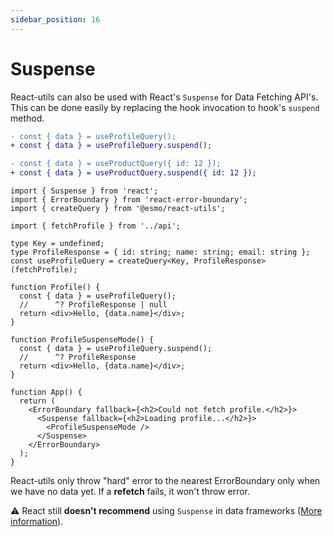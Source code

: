 ```yaml
---
sidebar_position: 16
---
```


# Suspense

React-utils can also be used with React's `Suspense` for Data Fetching API's.
This can be done easily by replacing the hook invocation to hook's `suspend` method.

```diff
- const { data } = useProfileQuery();
+ const { data } = useProfileQuery.suspend();

- const { data } = useProductQuery({ id: 12 });
+ const { data } = useProductQuery.suspend({ id: 12 });
```

```tsx {18-19}
import { Suspense } from 'react';
import { ErrorBoundary } from 'react-error-boundary';
import { createQuery } from '@esmo/react-utils';

import { fetchProfile } from '../api';

type Key = undefined;
type ProfileResponse = { id: string; name: string; email: string };
const useProfileQuery = createQuery<Key, ProfileResponse>(fetchProfile);

function Profile() {
  const { data } = useProfileQuery();
  //      ^? ProfileResponse | null
  return <div>Hello, {data.name}</div>;
}

function ProfileSuspenseMode() {
  const { data } = useProfileQuery.suspend();
  //      ^? ProfileResponse
  return <div>Hello, {data.name}</div>;
}

function App() {
  return (
    <ErrorBoundary fallback={<h2>Could not fetch profile.</h2>}>
      <Suspense fallback={<h2>Loading profile...</h2>}>
        <ProfileSuspenseMode />
      </Suspense>
    </ErrorBoundary>
  );
}
```

React-utils only throw "hard" error to the nearest ErrorBoundary only when we have no data yet.
If a **refetch** fails, it won't throw error.

⚠️
React still **doesn't recommend** using `Suspense` in data frameworks
([More information](https://reactjs.org/blog/2022/03/29/react-v18.html#suspense-in-data-frameworks)).